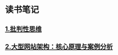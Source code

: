 # 读书笔记
## <a href="https://github.com/longshengguoji/ReadingNotes/blob/master/%E6%89%B9%E5%88%A4%E6%80%A7%E6%80%9D%E7%BB%B4.md">1.批判性思维</a>
## <a href="https://github.com/longshengguoji/ReadingNotes/blob/master/%E5%A4%A7%E5%9E%8B%E7%BD%91%E7%AB%99%E6%9E%B6%E6%9E%84%EF%BC%9A%E6%A0%B8%E5%BF%83%E5%8E%9F%E7%90%86%E4%B8%8E%E6%A1%88%E4%BE%8B%E5%88%86%E6%9E%90.md">2.大型网站架构：核心原理与案例分析</a>
